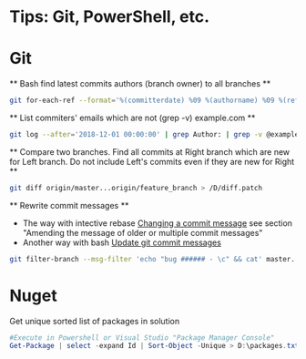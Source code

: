 # Tips: Git, PowerShell, etc.

# Git
** Bash find latest commits authors (branch owner) to all branches **
```bash
git for-each-ref --format='%(committerdate) %09 %(authorname) %09 %(refname)' | sort -k5n -k2M -k3n -k4n
```
** List commiters' emails which are not (grep -v) example.com **
```bash
git log --after='2018-12-01 00:00:00' | grep Author: | grep -v @example.com | sort | uniq -c | sort -n -r
```
** Compare two branches. Find all commits at Right branch which are new for Left branch. Do not include Left's commits even if they are new for Right **
```bash
git diff origin/master...origin/feature_branch > /D/diff.patch
```

** Rewrite commit messages **
- The way with intective rebase [Changing a commit message](https://help.github.com/articles/changing-a-commit-message/) see section "Amending the message of older or multiple commit messages"
- Another way with bash [Update git commit messages](https://davidwalsh.name/update-git-commit-messages)
```bash
git filter-branch --msg-filter 'echo "bug ###### - \c" && cat' master..HEAD
```

# Nuget
Get unique sorted list of packages in solution
```powershell
#Execute in Powershell or Visual Studio "Package Manager Console"
Get-Package | select -expand Id | Sort-Object -Unique > D:\packages.txt
```
